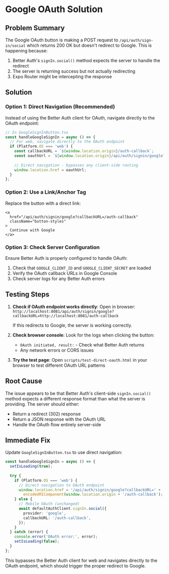 # Google OAuth Solution

## Problem Summary
The Google OAuth button is making a POST request to `/api/auth/sign-in/social` which returns 200 OK but doesn't redirect to Google. This is happening because:

1. Better Auth's `signIn.social()` method expects the server to handle the redirect
2. The server is returning success but not actually redirecting
3. Expo Router might be intercepting the response

## Solution

### Option 1: Direct Navigation (Recommended)
Instead of using the Better Auth client for OAuth, navigate directly to the OAuth endpoint:

```typescript
// In GoogleSignInButton.tsx
const handleGoogleSignIn = async () => {
  // For web, navigate directly to the OAuth endpoint
  if (Platform.OS === 'web') {
    const callbackURL = `${window.location.origin}/auth-callback`;
    const oauthUrl = `${window.location.origin}/api/auth/signin/google?callbackURL=${encodeURIComponent(callbackURL)}`;
    
    // Direct navigation - bypasses any client-side routing
    window.location.href = oauthUrl;
  }
};
```

### Option 2: Use a Link/Anchor Tag
Replace the button with a direct link:

```tsx
<a 
  href="/api/auth/signin/google?callbackURL=/auth-callback"
  className="button-styles"
>
  Continue with Google
</a>
```

### Option 3: Check Server Configuration
Ensure Better Auth is properly configured to handle OAuth:

1. Check that `GOOGLE_CLIENT_ID` and `GOOGLE_CLIENT_SECRET` are loaded
2. Verify the OAuth callback URLs in Google Console
3. Check server logs for any Better Auth errors

## Testing Steps

1. **Check if OAuth endpoint works directly**:
   Open in browser: `http://localhost:8081/api/auth/signin/google?callbackURL=http://localhost:8081/auth-callback`
   
   If this redirects to Google, the server is working correctly.

2. **Check browser console**:
   Look for the logs when clicking the button:
   - `OAuth initiated, result:` - Check what Better Auth returns
   - Any network errors or CORS issues

3. **Try the test page**:
   Open `scripts/test-direct-oauth.html` in your browser to test different OAuth URL patterns

## Root Cause

The issue appears to be that Better Auth's client-side `signIn.social()` method expects a different response format than what the server is providing. The server should either:
- Return a redirect (302) response
- Return a JSON response with the OAuth URL
- Handle the OAuth flow entirely server-side

## Immediate Fix

Update `GoogleSignInButton.tsx` to use direct navigation:

```typescript
const handleGoogleSignIn = async () => {
  setIsLoading(true);
  
  try {
    if (Platform.OS === 'web') {
      // Direct navigation to OAuth endpoint
      window.location.href = '/api/auth/signin/google?callbackURL=' + 
        encodeURIComponent(window.location.origin + '/auth-callback');
    } else {
      // Mobile OAuth (unchanged)
      await defaultAuthClient.signIn.social({
        provider: 'google',
        callbackURL: '/auth-callback',
      });
    }
  } catch (error) {
    console.error('OAuth error:', error);
    setIsLoading(false);
  }
};
```

This bypasses the Better Auth client for web and navigates directly to the OAuth endpoint, which should trigger the proper redirect to Google.